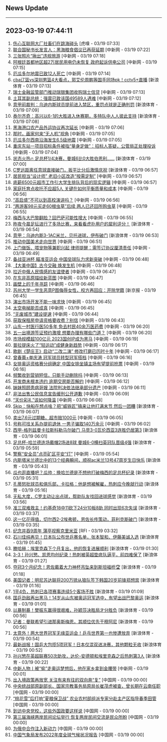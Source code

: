 ## News Update
---
2023-03-19 07:44:11
---
1. <a target="_blank" href="https://www.huxiu.com/article/841437.html">伤心互联网大厂社畜们在跳海碰头</a> [虎嗅 - 03/19 07:33]
2. <a target="_blank" href="http://www.chinanews.com//gj/2023/03-19/9974477.shtml">联合国秘书长发言人：黑海粮食倡议已再获延期</a> [中新网 - 03/19 07:22]
3. <a target="_blank" href="http://www.chinanews.com//gn/2023/03-19/9974478.shtml">三张照片“揪出”违规旅游</a> [中新网 - 03/19 07:18]
4. <a target="_blank" href="http://www.chinanews.com//gj/2023/03-19/9974475.shtml">阿根廷首都地区超2万居民用电仍未恢复 政府起诉供电公司</a> [中新网 - 03/19 07:15]
5. <a target="_blank" href="http://www.chinanews.com//gj/2023/03-19/9974474.shtml">厄瓜多尔地震已致12人死亡</a> [中新网 - 03/19 07:14]
6. <a target="_blank" href="https://k.sina.cn/article_1685707867_6479dc5b00101a625.html?from=sports&subch=cba">cba辽篮vs深圳男篮4大看点，郭艾伦周鹏等国手同场pk！cctv5+直播</a> [新浪体育 - 03/19 07:13]
7. <a target="_blank" href="http://www.chinanews.com//gj/2023/03-19/9974473.shtml">瑞士金融监管部门推动瑞银集团收购瑞士信贷</a> [中新网 - 03/19 07:13]
8. <a target="_blank" href="http://www.chinanews.com//gj/2023/03-19/9974472.shtml">土耳其副总统：强震已致该国49589人遇难</a> [中新网 - 03/19 07:12]
9. <a target="_blank" href="https://k.sina.cn/article_2018499075_784fda0302001m95u.html?from=sports&subch=osport">意甲前裁判：乌迪内斯球员提前进入禁区，重罚点球是正确判罚</a> [新浪体育 - 03/19 07:09]
10. <a target="_blank" href="https://k.sina.cn/article_2018499075_784fda0302001m95t.html?from=sports&subch=osport">泰尔齐奇：高兴以6-1的大胜进入休赛期，多特队中人人彼此支持</a> [新浪体育 - 03/19 07:08]
11. <a target="_blank" href="http://www.chinanews.com//gj/2023/03-19/9974471.shtml">黑海港口农产品外运协议再次延长</a> [中新网 - 03/19 07:06]
12. <a target="_blank" href="http://www.chinanews.com//cul/2023/03-19/9974469.shtml">那时，画家何来“无人机”视角</a> [中新网 - 03/19 07:05]
13. <a target="_blank" href="http://www.chinanews.com//gj/2023/03-19/9974470.shtml">厄瓜多尔西南沿海发生6.5级地震</a> [中新网 - 03/19 07:05]
14. <a target="_blank" href="http://www.chinanews.com//sh/2023/03-19/9974468.shtml">重庆东站一项目招标条件被指“量身定做”：招标人答疑，公管局正处理投诉</a> [中新网 - 03/19 07:04]
15. <a target="_blank" href="https://k.sina.cn/article_6320391439_178b9850f04000z9r0.html?from=sports&subch=osport">状态火热🔥 足总杯1/4决赛，曼城6比0大胜伯恩利……</a> [新浪体育 - 03/19 07:00]
16. <a target="_blank" href="https://k.sina.cn/article_1698513182_m653d411e03301dp2k.html?from=sports&subch=osport">C罗远距离任意球直接破门，扳平比分后激情庆祝</a> [新浪体育 - 03/19 06:57]
17. <a target="_blank" href="http://www.chinanews.com//sh/2023/03-19/9974466.shtml">居民担当“设计师” 老旧小区改造“按需定制”</a> [中新网 - 03/19 06:57]
18. <a target="_blank" href="http://www.chinanews.com//sh/2023/03-19/9974465.shtml">底薪6500元超市工作引大学生排队背后的现实逻辑</a> [中新网 - 03/19 06:57]
19. <a target="_blank" href="http://www.chinanews.com//sh/2023/03-19/9974464.shtml">家庭托育点收托不应超5人 关键在如何平衡质量和成本</a> [中新网 - 03/19 06:56]
20. <a target="_blank" href="http://www.chinanews.com//sh/2023/03-19/9974463.shtml">“高启盛”不可以到高校演讲吗？</a> [中新网 - 03/19 06:56]
21. <a target="_blank" href="http://www.chinanews.com//sh/2023/03-19/9974461.shtml">“两游客98元买走60根虫草”后续 两人已还回所购虫草</a> [中新网 - 03/19 06:55]
22. <a target="_blank" href="http://www.chinanews.com//ty/2023/03-19/9974462.shtml">梅西与大巴黎翻脸？回巴萨可能性增大</a> [中新网 - 03/19 06:55]
23. <a target="_blank" href="https://k.sina.cn/article_1698513182_p653d411e02701dp2o.html?from=sports&subch=osport">昨夜今晨足坛进行了多场比赛，来看看虎扑用户的犀利评分！</a> [新浪体育 - 03/19 06:54]
24. <a target="_blank" href="https://k.sina.cn/article_1698513182_653d411e04001dp2p.html?from=sports&subch=osport">意甲：乌迪内斯3-1AC米兰，贝托进球，伊布破门</a> [新浪体育 - 03/19 06:53]
25. <a target="_blank" href="http://www.chinanews.com//cul/2023/03-19/9974457.shtml">推动中国美术走向世界</a> [中新网 - 03/19 06:51]
26. <a target="_blank" href="http://www.chinanews.com//sh/2023/03-19/9974453.shtml">上门做饭、喂宠物等兼职兴起 律师提醒：需签订协议厘清责任</a> [中新网 - 03/19 06:49]
27. <a target="_blank" href="http://www.chinanews.com//ty/2023/03-19/9974452.shtml">备战亚洲杯 瞄准亚运会 中国垒球队力求新突破</a> [中新网 - 03/19 06:48]
28. <a target="_blank" href="http://www.chinanews.com//sh/2023/03-19/9974451.shtml">【大美中国】古今交融 焕发生机</a> [中新网 - 03/19 06:48]
29. <a target="_blank" href="http://www.chinanews.com//gj/2023/03-19/9974450.shtml">拉近中俄人民情感的友谊使者</a> [中新网 - 03/19 06:47]
30. <a target="_blank" href="http://www.chinanews.com//gj/2023/03-19/9974449.shtml">在东非高原描绘新蓝图</a> [中新网 - 03/19 06:47]
31. <a target="_blank" href="http://www.chinanews.com//cul/2023/03-19/9974447.shtml">画壁上的千年寻踪</a> [中新网 - 03/19 06:46]
32. <a target="_blank" href="https://www.bjnews.com.cn/detail-167917599714831.html">苏州大学一学生恶意P图侮辱女性，校方再回应：开除学籍</a> [新京报 - 03/19 06:45]
33. <a target="_blank" href="http://www.chinanews.com//cul/2023/03-19/9974446.shtml">演出市场开发不能一味求快</a> [中新网 - 03/19 06:45]
34. <a target="_blank" href="http://www.chinanews.com//sh/2023/03-19/9974445.shtml">太空电梯能否成真</a> [中新网 - 03/19 06:45]
35. <a target="_blank" href="http://www.chinanews.com//sh/2023/03-19/9974444.shtml">“无废城市”建设提速</a> [中新网 - 03/19 06:44]
36. <a target="_blank" href="http://www.chinanews.com//cj/2023/03-19/9974443.shtml">获取保租房申请资格要收费？别信</a> [中新网 - 03/19 06:43]
37. <a target="_blank" href="http://www.chinanews.com//sh/2023/03-19/9974442.shtml">山东一村医行医50多年 免去村民40余万医药费</a> [中新网 - 03/19 06:20]
38. <a target="_blank" href="http://www.chinanews.com//cj/2023/03-19/9974441.shtml">五一出境游签证预约激增 想要办理有哪些门道？</a> [中新网 - 03/19 06:20]
39. <a target="_blank" href="http://www.chinanews.com//cj/2023/03-19/9974440.shtml">市场规模超100亿元 2023国创IP成为黑马</a> [中新网 - 03/19 06:19]
40. <a target="_blank" href="http://www.chinanews.com//ty/2023/03-19/9974439.shtml">普拉提床火了“轻运动”成健身新趋势</a> [中新网 - 03/19 06:17]
41. <a target="_blank" href="http://www.chinanews.com//cul/2023/03-19/9974437.shtml">歌剧《楚庄王》启动“二改二演” 修改打磨已历时十年</a> [中新网 - 03/19 06:17]
42. <a target="_blank" href="http://www.chinanews.com//ty/2023/03-19/9974436.shtml">曾春蕾+单庆涛 冠军球员转型冠军搭档</a> [中新网 - 03/19 06:16]
43. <a target="_blank" href="http://www.chinanews.com//ty/2023/03-19/9974435.shtml">女排奥运资格赛分组确定 中国女排坐镇主场有望提前抢票</a> [中新网 - 03/19 06:16]
44. <a target="_blank" href="http://www.chinanews.com//sh/2023/03-19/9974434.shtml">频繁收到营销短信，只能手动删除吗</a> [中新网 - 03/19 06:13]
45. <a target="_blank" href="http://www.chinanews.com//sh/2023/03-19/9974433.shtml">开发商未根本违约 逾期交房能否解约</a> [中新网 - 03/19 06:12]
46. <a target="_blank" href="http://www.chinanews.com//sh/2023/03-19/9974431.shtml">妹妹照顾患病哥嫂 法院判决依法继承部分遗产</a> [中新网 - 03/19 06:11]
47. <a target="_blank" href="http://www.chinanews.com//sh/2023/03-19/9974430.shtml">非法出售公民信息宣告缓刑公开道歉</a> [中新网 - 03/19 06:09]
48. <a target="_blank" href="http://www.chinanews.com//sh/2023/03-19/9974429.shtml">“天价彩礼”该如何降温</a> [中新网 - 03/19 06:08]
49. <a target="_blank" href="https://k.sina.cn/article_2018499075_784fda0302001m95c.html?from=sports&subch=osport">Skip：快船在想点啥？把“威铁匠”搞来让他打满末节 然后一团糟</a> [新浪体育 - 03/19 06:07]
50. <a target="_blank" href="http://www.chinanews.com//sh/2023/03-19/9974427.shtml">卖出7.6元过期糖，超市赔1000元</a> [中新网 - 03/19 06:05]
51. <a target="_blank" href="http://www.chinanews.com//sh/2023/03-19/9974426.shtml">号称可找关系办提前退休 一男子骗取140万余元</a> [中新网 - 03/19 06:02]
52. <a target="_blank" href="https://k.sina.cn/article_2018499075_784fda0302001m95b.html?from=sports&subch=osport">西甲-格列兹曼卡拉斯科勒马尔破门 马竞3-0瓦伦西亚3连胜仍居第3</a> [新浪体育 - 03/19 06:01]
53. <a target="_blank" href="https://k.sina.cn/article_6507359464_183de6ce8020015prq.html?from=sports&subch=osport">足总杯-哈兰德连场戴帽2场进8球 曼城6-0横扫英冠队晋级4强</a> [新浪体育 - 03/19 05:59]
54. <a target="_blank" href="http://www.chinanews.com//sh/2023/03-19/9974425.shtml">警察“安全员”点亮矿区平安“灯”</a> [中新网 - 03/19 05:54]
55. <a target="_blank" href="https://k.sina.cn/article_1685707867_6479dc5b00101a61u.html?from=sports&subch=global">内斯塔米兰德比中的13个经典瞬间，顺祝ac米兰13号47周岁生日快乐</a> [新浪体育 - 03/19 05:43]
56. <a target="_blank" href="https://k.sina.cn/article_2018499075_v784fda0302001m951.html?from=sports&subch=osport">瓜也逛直播吧？瓜帅：换哈兰德是不想他打破梅西的足总杯纪录</a> [新浪体育 - 03/19 05:31]
57. <a target="_blank" href="https://k.sina.cn/article_2018499075_784fda0302001m94o.html?from=sports&subch=osport">孔蒂怒批球员和俱乐部，卡拉格：他是想被解雇，热刺应今晚就行动</a> [新浪体育 - 03/19 05:16]
58. <a target="_blank" href="https://k.sina.cn/article_7243168542_m1afb9fb1e001019m9j.html?from=sports&subch=global">无私大度，C罗主动让出点球，帮助队友找回进球感觉</a> [新浪体育 - 03/19 03:56]
59. <a target="_blank" href="https://k.sina.cn/article_2018499075_784fda0302001m93m.html?from=sports&subch=osport">准三双难救主！约基奇18中11砍下24分10板8助 同时出现6次失误</a> [新浪体育 - 03/19 03:37]
60. <a target="_blank" href="https://k.sina.cn/article_7243168542_m1afb9fb1e001019m9f.html?from=sports&subch=global">这一亿花得值，切尔西2-2埃弗顿，恩佐长传策动，菲利克斯破门</a> [新浪体育 - 03/19 03:35]
61. <a target="_blank" href="https://www.rfi.fr/cn/%E5%9B%BD%E9%99%85%E6%8A%A5%E9%81%93/20230318-%E4%B9%8C%E4%B8%9C%E5%9F%8E%E5%B8%82%E5%85%8B%E6%8B%89%E8%8E%AB%E6%89%98%E6%96%AF%E5%85%8B%E9%81%AD%E9%9B%86%E6%9D%9F%E7%82%B8%E5%BC%B9%E6%94%BB%E5%87%BB-%E9%85%BF2%E6%AD%BB8%E4%BC%A4">纪念并吞9周年 蒲亭视察克里米亚</a> [RFI - 03/19 03:32]
62. <a target="_blank" href="https://k.sina.cn/article_1688096585_649e4f490200177q1.html?from=sports&subch=osport">石川佳纯再见！日本队公布世乒赛名单，张本智和、伊藤美诚入选</a> [新浪体育 - 03/19 01:45]
63. <a target="_blank" href="https://k.sina.cn/article_2018499075_784fda0302001m91w.html?from=sports&subch=osport">滕哈赫：埃里克森下个月复出，他的恢复进展顺利</a> [新浪体育 - 03/19 01:30]
64. <a target="_blank" href="https://k.sina.cn/article_1436416680_559dfaa80010166qf.html?from=sports&subch=global">3-3！孙兴慜、凯恩均创纪录！热刺被英超垫底队逼平，前四难保了</a> [新浪体育 - 03/19 01:27]
65. <a target="_blank" href="https://k.sina.cn/article_2018499075_784fda0302001m91u.html?from=sports&subch=osport">夺冠3个月纪念！恩佐戴着大力神杯吊坠来到斯坦福桥🏆</a> [新浪体育 - 03/19 01:18]
66. <a target="_blank" href="https://k.sina.cn/article_2018499075_784fda0302001m91t.html?from=sports&subch=osport">美国记者：明尼苏达联将200万镑从狼队签下韩国20岁前锋郑想宾</a> [新浪体育 - 03/19 01:16]
67. <a target="_blank" href="https://k.sina.cn/article_2018499075_784fda0302001m91q.html?from=sports&subch=osport">1平4负，热刺已各项赛事连续5个客场不胜</a> [新浪体育 - 03/19 01:09]
68. <a target="_blank" href="https://k.sina.cn/article_3181157500_bd9c9c7c00101n06h.html?from=sports&subch=pingpang">国乒劲敌再出黑马！14岁从山东被奥运冠军选中，有望出战巴黎奥运</a> [新浪体育 - 03/19 01:01]
69. <a target="_blank" href="https://k.sina.cn/article_3181157500_bd9c9c7c00101n069.html?from=sports&subch=pingpang">以暴制暴！樊振东赢得很艰难，孙颖莎决胜局才分胜负</a> [新浪体育 - 03/19 00:56]
70. <a target="_blank" href="https://k.sina.cn/article_2018499075_784fda0302001m91h.html?from=sports&subch=osport">记者：曼联希望引进那奥斯梅恩，其顺位优先于穆阿尼</a> [新浪体育 - 03/19 00:56]
71. <a target="_blank" href="https://k.sina.cn/article_3181157500_bd9c9c7c00101n068.html?from=sports&subch=pingpang">太意外！两大世界冠军无缘亚运会！乒乓世界第一也惨遭放弃</a> [新浪体育 - 03/19 00:54]
72. <a target="_blank" href="https://k.sina.cn/article_3181157500_bd9c9c7c02701n06d.html?from=sports&subch=osport">最新战报！国乒大包揽5项冠军！日本仅混双进决赛，其他颗粒无收</a> [新浪体育 - 03/19 00:52]
73. <a target="_blank" href="https://k.sina.cn/article_2018499075_784fda0302001m913.html?from=sports&subch=osport">孙兴慜在英超联赛50次助攻，达伦-安德顿和埃里克森之后热刺第3人</a> [新浪体育 - 03/19 00:22]
74. <a target="_blank" href="http://www.chinanews.com//ty/2023/03-19/9974424.shtml">中新人物丨被“偷”走奥运梦想后，他在家乡拿到金腰带</a> [中新网 - 03/19 00:01]
75. <a target="_blank" href="http://news.china.com.cn/2023-03/19/content_85177067.htm">出入境政策再放宽 关注有来有往的双向奔“复”</a> [中国网 - 03/19 00:00]
76. <a target="_blank" href="http://news.china.com.cn/2023-03/19/content_85177026.htm">中央统战部原副部长、国家宗教事务局原局长崔茂虎被查，曾长期在云南任职</a> [中国网 - 03/19 00:00]
77. <a target="_blank" href="http://news.china.com.cn/2023-03/19/content_85177025.htm">“桃花雪”后打响“夏粮保卫战” 农业农村部组派专家分赴主产区指导春季田管</a> [中国网 - 03/19 00:00]
78. <a target="_blank" href="http://news.china.com.cn/2023-03/19/content_85177020.htm">到访中央党校，这些外国政要这样说</a> [中国网 - 03/19 00:00]
79. <a target="_blank" href="http://news.china.com.cn/2023-03/19/content_85177073.htm">第三届海峡两岸民间论坛举行 恢复两岸民间交流是民众所盼</a> [中国网 - 03/19 00:00]
80. <a target="_blank" href="http://news.china.com.cn/2023-03/19/content_85177087.htm">为俄中合作注入新动力</a> [中国网 - 03/19 00:00]
81. <a target="_blank" href="http://news.china.com.cn/2023-03/19/content_85177000.htm">中国气象局发布2022年度全球气候状况报告</a> [中国网 - 03/19 00:00]
